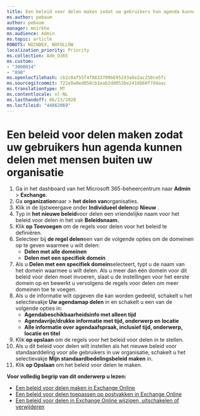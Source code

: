```yaml
---
title: Een beleid voor delen maken zodat uw gebruikers hun agenda kunnen delen met mensen buiten uw organisatie
ms.author: pebaum
author: pebaum
manager: mnirkhe
ms.audience: Admin
ms.topic: article
ROBOTS: NOINDEX, NOFOLLOW
localization_priority: Priority
ms.collection: Adm_O365
ms.custom:
- "3800014"
- "898"
ms.openlocfilehash: cb2c0af55f4f8833709b6952d3a6e2ac258ce5fc
ms.sourcegitcommit: 722e9a0ed058cb1eab2dd053be2418b60f7d4aac
ms.translationtype: MT
ms.contentlocale: nl-NL
ms.lasthandoff: 06/23/2020
ms.locfileid: "44862069"
---
```

# <a name="create-a-sharing-policy-to-allow-your-users-to-share-their-calendar-with-people-outside-your-organization"></a>Een beleid voor delen maken zodat uw gebruikers hun agenda kunnen delen met mensen buiten uw organisatie

1. Ga in het dashboard van het Microsoft 365-beheercentrum naar **Admin**  >  **Exchange**.
2. Ga **organization**naar  >  **het delen van**organisaties.
3. Klik in de lijstweergave onder **Individueel delen**op **Nieuw** .
4. Typ in **het nieuwe beleid**voor delen een vriendelijke naam voor het beleid voor delen in het vak **Beleidsnaam.**
5. Klik **op Toevoegen** om de regels voor delen voor het beleid te definiëren.
6. Selecteer bij **de regel delen**een van de volgende opties om de domeinen op te geven waarmee u wilt delen:
    - **Delen met alle domeinen**
    - **Delen met een specifiek domein**
8. Als u **Delen met een specifiek domein**selecteert, typt u de naam van het domein waarmee u wilt delen. Als u meer dan één domein voor dit beleid voor delen moet invoeren, slaat u de instellingen voor het eerste domein op en bewerkt u vervolgens de regels voor delen om meer domeinen toe te voegen.
9. Als u de informatie wilt opgeven die kan worden gedeeld, schakelt u het selectievakje **Uw agendamap delen** in en schakelt u een van de volgende opties in:
    - **Agendabeschikbaarheidsinfo met alleen tijd**
    - **Agendavrije/drukke informatie met tijd, onderwerp en locatie**
    - **Alle informatie over agendaafspraak, inclusief tijd, onderwerp, locatie en titel**
11. Klik **op opslaan** om de regels voor het beleid voor delen in te stellen.
12. Als u dit beleid voor delen wilt instellen als het nieuwe beleid voor standaarddeling voor alle gebruikers in uw organisatie, schakelt u het selectievakje **Mijn standaardbedelingsbeleid maken** in.
13. Klik **op Opslaan** om het beleid voor delen te maken.  

**Voor volledig begrip van dit onderwerp u lezen:**

- [Een beleid voor delen maken in Exchange Online](https://docs.microsoft.com/exchange/sharing/sharing-policies/create-a-sharing-policy)
- [Een beleid voor delen toepassen op postvakken in Exchange Online](https://docs.microsoft.com/exchange/sharing/sharing-policies/apply-a-sharing-policy)
- [Een beleid voor delen in Exchange Online wijzigen, uitschakelen of verwijderen](https://docs.microsoft.com/exchange/sharing/sharing-policies/modify-a-sharing-policy)